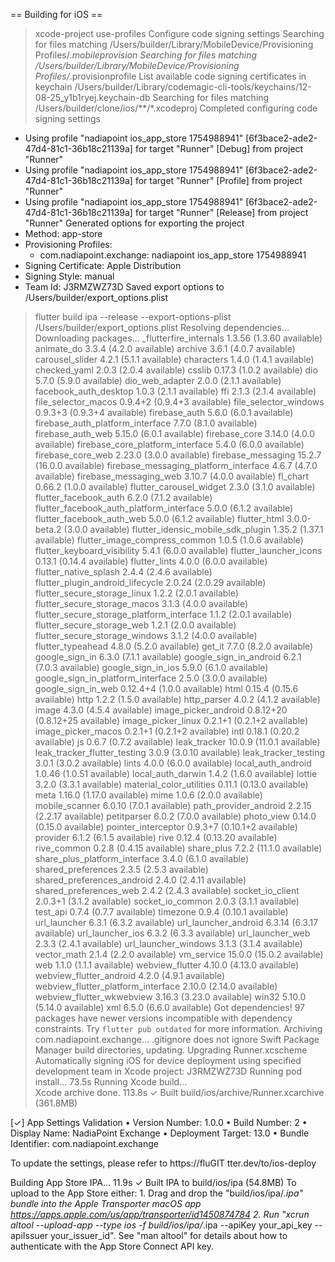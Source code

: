 

== Building for iOS ==

> xcode-project use-profiles
Configure code signing settings
Searching for files matching /Users/builder/Library/MobileDevice/Provisioning Profiles/*.mobileprovision
Searching for files matching /Users/builder/Library/MobileDevice/Provisioning Profiles/*.provisionprofile
List available code signing certificates in keychain /Users/builder/Library/codemagic-cli-tools/keychains/12-08-25_y1b1ryej.keychain-db
Searching for files matching /Users/builder/clone/ios/**/*.xcodeproj
Completed configuring code signing settings
 - Using profile "nadiapoint ios_app_store 1754988941" [6f3bace2-ade2-47d4-81c1-36b18c21139a] for target "Runner" [Debug] from project "Runner"
 - Using profile "nadiapoint ios_app_store 1754988941" [6f3bace2-ade2-47d4-81c1-36b18c21139a] for target "Runner" [Profile] from project "Runner"
 - Using profile "nadiapoint ios_app_store 1754988941" [6f3bace2-ade2-47d4-81c1-36b18c21139a] for target "Runner" [Release] from project "Runner"
Generated options for exporting the project
 - Method: app-store
 - Provisioning Profiles:
     - com.nadiapoint.exchange: nadiapoint ios_app_store 1754988941
 - Signing Certificate: Apple Distribution
 - Signing Style: manual
 - Team Id: J3RMZWZ73D
Saved export options to /Users/builder/export_options.plist

> flutter build ipa --release --export-options-plist /Users/builder/export_options.plist
Resolving dependencies...
Downloading packages...
  _flutterfire_internals 1.3.56 (1.3.60 available)
  animate_do 3.3.4 (4.2.0 available)
  archive 3.6.1 (4.0.7 available)
  carousel_slider 4.2.1 (5.1.1 available)
  characters 1.4.0 (1.4.1 available)
  checked_yaml 2.0.3 (2.0.4 available)
  csslib 0.17.3 (1.0.2 available)
  dio 5.7.0 (5.9.0 available)
  dio_web_adapter 2.0.0 (2.1.1 available)
  facebook_auth_desktop 1.0.3 (2.1.1 available)
  ffi 2.1.3 (2.1.4 available)
  file_selector_macos 0.9.4+2 (0.9.4+3 available)
  file_selector_windows 0.9.3+3 (0.9.3+4 available)
  firebase_auth 5.6.0 (6.0.1 available)
  firebase_auth_platform_interface 7.7.0 (8.1.0 available)
  firebase_auth_web 5.15.0 (6.0.1 available)
  firebase_core 3.14.0 (4.0.0 available)
  firebase_core_platform_interface 5.4.0 (6.0.0 available)
  firebase_core_web 2.23.0 (3.0.0 available)
  firebase_messaging 15.2.7 (16.0.0 available)
  firebase_messaging_platform_interface 4.6.7 (4.7.0 available)
  firebase_messaging_web 3.10.7 (4.0.0 available)
  fl_chart 0.66.2 (1.0.0 available)
  flutter_carousel_widget 2.3.0 (3.1.0 available)
  flutter_facebook_auth 6.2.0 (7.1.2 available)
  flutter_facebook_auth_platform_interface 5.0.0 (6.1.2 available)
  flutter_facebook_auth_web 5.0.0 (6.1.2 available)
  flutter_html 3.0.0-beta.2 (3.0.0 available)
  flutter_idensic_mobile_sdk_plugin 1.35.2 (1.37.1 available)
  flutter_image_compress_common 1.0.5 (1.0.6 available)
  flutter_keyboard_visibility 5.4.1 (6.0.0 available)
  flutter_launcher_icons 0.13.1 (0.14.4 available)
  flutter_lints 4.0.0 (6.0.0 available)
  flutter_native_splash 2.4.4 (2.4.6 available)
  flutter_plugin_android_lifecycle 2.0.24 (2.0.29 available)
  flutter_secure_storage_linux 1.2.2 (2.0.1 available)
  flutter_secure_storage_macos 3.1.3 (4.0.0 available)
  flutter_secure_storage_platform_interface 1.1.2 (2.0.1 available)
  flutter_secure_storage_web 1.2.1 (2.0.0 available)
  flutter_secure_storage_windows 3.1.2 (4.0.0 available)
  flutter_typeahead 4.8.0 (5.2.0 available)
  get_it 7.7.0 (8.2.0 available)
  google_sign_in 6.3.0 (7.1.1 available)
  google_sign_in_android 6.2.1 (7.0.3 available)
  google_sign_in_ios 5.9.0 (6.1.0 available)
  google_sign_in_platform_interface 2.5.0 (3.0.0 available)
  google_sign_in_web 0.12.4+4 (1.0.0 available)
  html 0.15.4 (0.15.6 available)
  http 1.2.2 (1.5.0 available)
  http_parser 4.0.2 (4.1.2 available)
  image 4.3.0 (4.5.4 available)
  image_picker_android 0.8.12+20 (0.8.12+25 available)
  image_picker_linux 0.2.1+1 (0.2.1+2 available)
  image_picker_macos 0.2.1+1 (0.2.1+2 available)
  intl 0.18.1 (0.20.2 available)
  js 0.6.7 (0.7.2 available)
  leak_tracker 10.0.9 (11.0.1 available)
  leak_tracker_flutter_testing 3.0.9 (3.0.10 available)
  leak_tracker_testing 3.0.1 (3.0.2 available)
  lints 4.0.0 (6.0.0 available)
  local_auth_android 1.0.46 (1.0.51 available)
  local_auth_darwin 1.4.2 (1.6.0 available)
  lottie 3.2.0 (3.3.1 available)
  material_color_utilities 0.11.1 (0.13.0 available)
  meta 1.16.0 (1.17.0 available)
  mime 1.0.6 (2.0.0 available)
  mobile_scanner 6.0.10 (7.0.1 available)
  path_provider_android 2.2.15 (2.2.17 available)
  petitparser 6.0.2 (7.0.0 available)
  photo_view 0.14.0 (0.15.0 available)
  pointer_interceptor 0.9.3+7 (0.10.1+2 available)
  provider 6.1.2 (6.1.5 available)
  rive 0.12.4 (0.13.20 available)
  rive_common 0.2.8 (0.4.15 available)
  share_plus 7.2.2 (11.1.0 available)
  share_plus_platform_interface 3.4.0 (6.1.0 available)
  shared_preferences 2.3.5 (2.5.3 available)
  shared_preferences_android 2.4.0 (2.4.11 available)
  shared_preferences_web 2.4.2 (2.4.3 available)
  socket_io_client 2.0.3+1 (3.1.2 available)
  socket_io_common 2.0.3 (3.1.1 available)
  test_api 0.7.4 (0.7.7 available)
  timezone 0.9.4 (0.10.1 available)
  url_launcher 6.3.1 (6.3.2 available)
  url_launcher_android 6.3.14 (6.3.17 available)
  url_launcher_ios 6.3.2 (6.3.3 available)
  url_launcher_web 2.3.3 (2.4.1 available)
  url_launcher_windows 3.1.3 (3.1.4 available)
  vector_math 2.1.4 (2.2.0 available)
  vm_service 15.0.0 (15.0.2 available)
  web 1.1.0 (1.1.1 available)
  webview_flutter 4.10.0 (4.13.0 available)
  webview_flutter_android 4.2.0 (4.9.1 available)
  webview_flutter_platform_interface 2.10.0 (2.14.0 available)
  webview_flutter_wkwebview 3.16.3 (3.23.0 available)
  win32 5.10.0 (5.14.0 available)
  xml 6.5.0 (6.6.0 available)
Got dependencies!
97 packages have newer versions incompatible with dependency constraints.
Try `flutter pub outdated` for more information.
Archiving com.nadiapoint.exchange...
.gitignore does not ignore Swift Package Manager build directories, updating.
Upgrading Runner.xcscheme
Automatically signing iOS for device deployment using specified development team in Xcode project: J3RMZWZ73D
Running pod install...                                             73.5s
Running Xcode build...                                          
Xcode archive done.                                         113.8s
✓ Built build/ios/archive/Runner.xcarchive (361.8MB)

[✓] App Settings Validation
    • Version Number: 1.0.0
    • Build Number: 2
    • Display Name: NadiaPoint Exchange
    • Deployment Target: 13.0
    • Bundle Identifier: com.nadiapoint.exchange

To update the settings, please refer to https://fluGIT tter.dev/to/ios-deploy

Building App Store IPA...                                          11.9s
✓ Built IPA to build/ios/ipa (54.8MB)
To upload to the App Store either:
    1. Drag and drop the "build/ios/ipa/*.ipa" bundle into the Apple Transporter macOS app https://apps.apple.com/us/app/transporter/id1450874784
    2. Run "xcrun altool --upload-app --type ios -f build/ios/ipa/*.ipa --apiKey your_api_key --apiIssuer your_issuer_id".
       See "man altool" for details about how to authenticate with the App Store Connect API key.